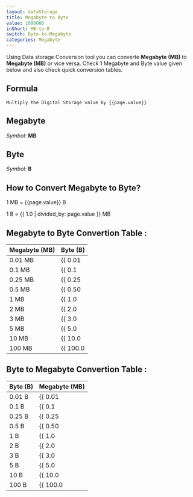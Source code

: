 ```yaml
---
layout: dataStorage
title: Megabyte to Byte
value: 1000000
inShort: MB-to-B
switch: Byte-to-Megabyte
categories: Megabyte
---
```


Using Data storage Conversion tool you can converte **Megabyte (MB)** to **Megabyte (MB)** or vice versa. Check 1 Megabyte and Byte value given below and also check quick conversion tables.

## Formula
`Multiply the Digital Storage value by {{page.value}}`

## Megabyte
*Symbol:* **MB**

## Byte
*Symbol:* **B**

## How to Convert Megabyte to Byte?

1 MB = {{page.value}} B

1 B = {{ 1.0 | divided_by: page.value }} MB


## Megabyte to Byte Convertion Table :

| Megabyte (MB) | Byte (B) |
| ---- | ---- |
| 0.01 MB | {{ 0.01 | times: page.value }} B |
| 0.1 MB | {{ 0.1 | times: page.value }} B |
| 0.25 MB | {{ 0.25 | times: page.value }} B |
| 0.5 MB | {{ 0.50 | times: page.value }} B |
| 1 MB | {{ 1.0 | times: page.value }} B |
| 2 MB | {{ 2.0 | times: page.value }} B |
| 3 MB | {{ 3.0 | times: page.value }} B |
| 5 MB | {{ 5.0 | times: page.value }} B |
| 10 MB | {{ 10.0 | times: page.value }} B |
| 100 MB | {{ 100.0 | times: page.value }} B |

## Byte to Megabyte Convertion Table :

| Byte (B) | Megabyte (MB) |
| ---- | ---- |
| 0.01 B | {{ 0.01 | divided_by: page.value }} MB |
| 0.1 B | {{ 0.1 | divided_by: page.value }} MB |
| 0.25 B | {{ 0.25 | divided_by: page.value }} MB |
| 0.5 B | {{ 0.50 | divided_by: page.value }} MB |
| 1 B | {{ 1.0 | divided_by: page.value }} MB |
| 2 B | {{ 2.0 | divided_by: page.value }} MB |
| 3 B | {{ 3.0 | divided_by: page.value }} MB |
| 5 B | {{ 5.0 | divided_by: page.value }} MB |
| 10 B | {{ 10.0 | divided_by: page.value }} MB |
| 100 B | {{ 100.0 | divided_by: page.value }} MB |


<script>
document.getElementById('selectInput')[8].selected = true
document.getElementById('selectOutput')[1].selected = true
</script>
